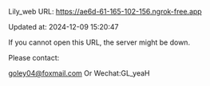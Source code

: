 Lily_web URL: https://ae6d-61-165-102-156.ngrok-free.app

Updated at: 2024-12-09 15:20:47

If you cannot open this URL, the server might be down.

Please contact: 

goley04@foxmail.com Or Wechat:GL_yeaH